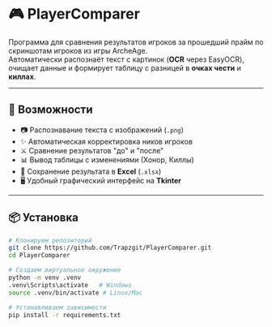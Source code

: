 # 🎮 PlayerComparer

Программа для сравнения результатов игроков за прошедший прайм по скриншотам игроков из игры ArcheAge.  
Автоматически распознаёт текст с картинок (**OCR** через EasyOCR), очищает данные и формирует таблицу с разницей в **очках чести** и **киллах**.

---

## 🚀 Возможности
- 📷 Распознавание текста с изображений (`.png`)  
- ✨ Автоматическая корректировка ников игроков  
- ⚔️ Сравнение результатов "до" и "после"  
- 📊 Вывод таблицы с изменениями (Хонор, Киллы)  
- 💾 Сохранение результата в **Excel** (`.xlsx`)  
- 🖥 Удобный графический интерфейс на **Tkinter**

---

## 📦 Установка

```bash
# Клонируем репозиторий
git clone https://github.com/Trapzgit/PlayerComparer.git
cd PlayerComparer

# Создаем виртуальное окружение
python -m venv .venv
.venv\Scripts\activate   # Windows
source .venv/bin/activate # Linux/Mac

# Устанавливаем зависимости
pip install -r requirements.txt
